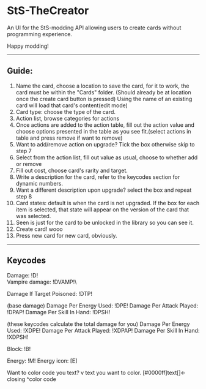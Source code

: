 # StS-TheCreator

An UI for the StS-modding API allowing users to create cards without programming experience.

Happy modding!

---

## Guide:
1. Name the card, choose a location to save the card, for it to work, the card must be within the "Cards" folder. (Should already be at location once the create card button is pressed)
Using the name of an existing card will load that card's content(edit mode)
2. Card type: choose the type of the card.
3. Action list, browse categories for actions
4. Once actions are added to the action table, fill out the action value and choose options presented in the table as you see fit.(select actions in table and press remove if want to remove)
5. Want to add/remove action on upgrade? Tick the box otherwise skip to step 7
6. Select from the action list, fill out value as usual, choose to whether add or remove
7. Fill out cost, choose card's rarity and target.
8. Write a description for the card, refer to the keycodes section for dynamic numbers.
9. Want a different description upon upgrade? select the box and repeat step 8
10. Card states: default is when the card is not upgraded. If the box for each item is selected, that state will appear on the version of the card that was selected.
11. Seen is just for the card to be unlocked in the library so you can see it. 
12. Create card! wooo
13. Press new card for new card, obviously. 

---
## Keycodes
Damage: !D!\
Vampire damage: !DVAMP!\

Damage If Target Poisoned: !DTP!

(base damage)
Damage Per Energy Used: !DPE! 
Damage Per Attack Played: !DPAP!
Damage Per Skill In Hand: !DPSH!

(these keycodes calculate the total damage for you)
Damage Per Energy Used: !XDPE! 
Damage Per Attack Played: !XDPAP!
Damage Per Skill In Hand: !XDPSH!

Block: !B!

Energy: !M!
Energy icon: [E]

Want to color code you text? 
           v text you want to color.
[#0000ff]text[]<-closing 
   ^color code


